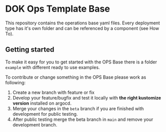 # DOK Ops Template Base

  

This repository contains the operations base yaml files. Every deployment type has it's own folder and can be referenced by a component (see How To).

  

## Getting started

  

To make it easy for you to get started with the OPS Base there is a folder `example` with different ready to use examples.

To contribute or change something in the OPS Base please work as following:
1. Create a new branch with feature or fix
2. Develop your feature/bugfix and test it locally with **the right kustomize version** installed on argocd.
3. Merge your changes in the `beta` branch if you are finished with development for public testing.
4. After public testing merge the beta branch in `main` and remove your development branch.

